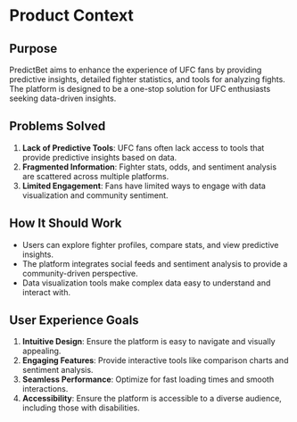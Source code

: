 # Product Context

## Purpose
PredictBet aims to enhance the experience of UFC fans by providing predictive insights, detailed fighter statistics, and tools for analyzing fights. The platform is designed to be a one-stop solution for UFC enthusiasts seeking data-driven insights.

## Problems Solved
1. **Lack of Predictive Tools**: UFC fans often lack access to tools that provide predictive insights based on data.
2. **Fragmented Information**: Fighter stats, odds, and sentiment analysis are scattered across multiple platforms.
3. **Limited Engagement**: Fans have limited ways to engage with data visualization and community sentiment.

## How It Should Work
- Users can explore fighter profiles, compare stats, and view predictive insights.
- The platform integrates social feeds and sentiment analysis to provide a community-driven perspective.
- Data visualization tools make complex data easy to understand and interact with.

## User Experience Goals
1. **Intuitive Design**: Ensure the platform is easy to navigate and visually appealing.
2. **Engaging Features**: Provide interactive tools like comparison charts and sentiment analysis.
3. **Seamless Performance**: Optimize for fast loading times and smooth interactions.
4. **Accessibility**: Ensure the platform is accessible to a diverse audience, including those with disabilities.
